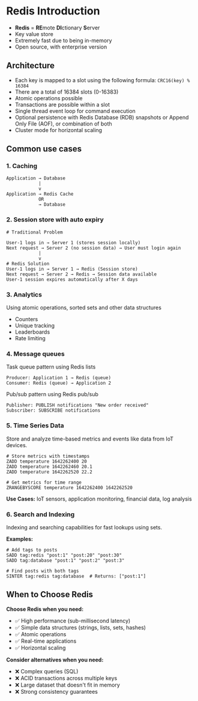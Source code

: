 # Redis Introduction

- **Redis** = **RE**mote **DI**ctionary **S**erver
- Key value store
- Extremely fast due to being in-memory
- Open source, with enterprise version

## Architecture

- Each key is mapped to a slot using the following formula: `CRC16(key) % 16384`
- There are a total of 16384 slots (0-16383)
- Atomic operations possible
- Transactions are possible within a slot
- Single thread event loop for command execution
- Optional persistence with Redis Database (RDB) snapshots or Append Only File (AOF), or combination of both
- Cluster mode for horizontal scaling

## Common use cases

### 1. Caching

```text
Application → Database
            |
            v
Application → Redis Cache
            OR
            → Database
```

### 2. Session store with auto expiry

```text
# Traditional Problem

User-1 logs in → Server 1 (stores session locally)
Next request → Server 2 (no session data) → User must login again
            |
            v
# Redis Solution
User-1 logs in → Server 1 → Redis (Session store)
Next request → Server 2 → Redis → Session data available
User-1 session expires automatically after X days
```

### 3. Analytics

Using atomic operations, sorted sets and other data structures

- Counters
- Unique tracking
- Leaderboards
- Rate limiting

### 4. Message queues

Task queue pattern using Redis lists

```text
Producer: Application 1 → Redis (queue)
Consumer: Redis (queue) → Application 2
```

Pub/sub pattern using Redis pub/sub

```text
Publisher: PUBLISH notifications "New order received"
Subscriber: SUBSCRIBE notifications
```

### 5. Time Series Data

Store and analyze time-based metrics and events like data from IoT devices.

```text
# Store metrics with timestamps
ZADD temperature 1642262400 20
ZADD temperature 1642262460 20.1
ZADD temperature 1642262520 22.2

# Get metrics for time range
ZRANGEBYSCORE temperature 1642262400 1642262520
```

**Use Cases:** IoT sensors, application monitoring, financial data, log analysis

### 6. Search and Indexing

Indexing and searching capabilities for fast lookups using sets.

**Examples:**

```text
# Add tags to posts
SADD tag:redis "post:1" "post:20" "post:30"
SADD tag:database "post:1" "post:2" "post:3"

# Find posts with both tags
SINTER tag:redis tag:database  # Returns: ["post:1"]
```

## When to Choose Redis

**Choose Redis when you need:**

- ✅ High performance (sub-millisecond latency)
- ✅ Simple data structures (strings, lists, sets, hashes)
- ✅ Atomic operations
- ✅ Real-time applications
- ✅ Horizontal scaling

**Consider alternatives when you need:**

- ❌ Complex queries (SQL)
- ❌ ACID transactions across multiple keys
- ❌ Large dataset that doesn't fit in memory
- ❌ Strong consistency guarantees
